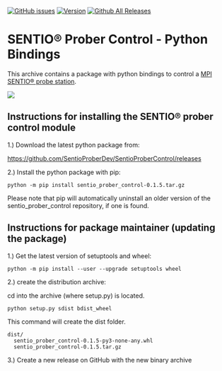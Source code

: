 [![GitHub issues](https://img.shields.io/github/issues/SentioProberDev/SentioProberControl.svg?maxAge=360)](https://github.com/SentioProberDev/SentioProberControl/issues)
[![Version](https://img.shields.io/github/release/SentioProberDev/SentioProberControl.svg?maxAge=360)](https://github.com/SentioProberDev/SentioProberControl/releases/)
[![Github All Releases](https://img.shields.io/github/downloads/SentioProberDev/SentioProberControl/total.svg)](https://github.com/SentioProberDev/SentioProberControl/releases/)
# SENTIO® Prober Control - Python Bindings
This archive contains a package with python bindings to control a [MPI SENTIO® probe station](https://www.mpi-corporation.com/ast/engineering-probe-systems/mpi-sentio-software-suite/).

![](https://www.mpi-corporation.com/wp-content/uploads/2019/12/1.-TS3500-SE-with-WaferWallet_frontview.jpg)

## Instructions for installing the SENTIO® prober control module

1.) Download the latest python package from:

https://github.com/SentioProberDev/SentioProberControl/releases

2.) Install the python package with pip:

```python -m pip install sentio_prober_control-0.1.5.tar.gz```

Please note that pip will automatically uninstall an older version of the sentio_prober_control repository, if one is found.

## Instructions for package maintainer (updating the package) 

1.) Get the latest version of setuptools and wheel:

```python -m pip install --user --upgrade setuptools wheel```

2.) create the distribution archive:

cd into the archive (where setup.py) is located.

```python setup.py sdist bdist_wheel```

This command will create the dist folder.

```
dist/
  sentio_prober_control-0.1.5-py3-none-any.whl
  sentio_prober_control-0.1.5.tar.gz
```

3.) Create a new release on GitHub with the new binary archive
